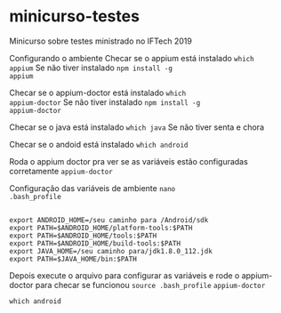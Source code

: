 # minicurso-testes
Minicurso sobre testes ministrado no IFTech 2019

Configurando o ambiente
Checar se o appium está instalado
<code>which appium</code>
Se não tiver instalado 
<code>npm install -g appium</code>

Checar se o appium-doctor está instalado
<code>which appium-doctor</code>
Se não tiver instalado
<code>npm install -g appium-doctor</code>

Checar se o java está instalado
<code>which java</code>
Se não tiver senta e chora

Checar se o andoid está instalado
<code>which android</code>

Roda o appium doctor pra ver se as variáveis estão configuradas corretamente
<code>appium-doctor</code>

Configuração das variáveis de ambiente
<code>nano .bash_profile</code>

<code>
export ANDROID_HOME=/seu caminho para /Android/sdk 
export PATH=$ANDROID_HOME/platform-tools:$PATH 
export PATH=$ANDROID_HOME/tools:$PATH 
export PATH=$ANDROID_HOME/build-tools:$PATH 
export JAVA_HOME=/seu caminho para/jdk1.8.0_112.jdk
export PATH=$JAVA_HOME/bin:$PATH 
</code>

Depois execute o arquivo para configurar as variáveis e rode o appium-doctor para checar se funcionou
<code>source .bash_profile</code>
<code>appium-doctor</code>

<code>which android</code>